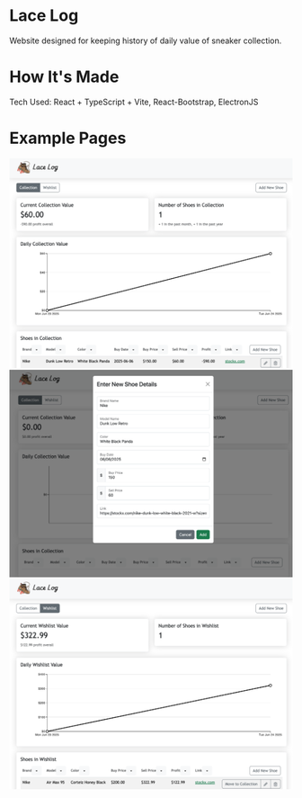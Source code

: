 # Lace Log

Website designed for keeping history of daily value of sneaker collection.

# How It's Made

Tech Used: React + TypeScript + Vite, React-Bootstrap, ElectronJS

# Example Pages

![Collection Page](images/collection-page.png)
![Add Shoe Modal](images/add-shoe.png)
![Wishlist Page](images/wishlist-page.png)
